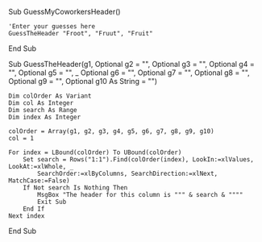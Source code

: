 Sub GuessMyCoworkersHeader()

    'Enter your guesses here
    GuessTheHeader "Froot", "Fruut", "Fruit"

End Sub

Sub GuessTheHeader(g1, Optional g2 = "", Optional g3 = "", Optional g4 = "", Optional g5 = "", _
Optional g6 = "", Optional g7 = "", Optional g8 = "", Optional g9 = "", Optional g10 As String = "")

    Dim colOrder As Variant
    Dim col As Integer
    Dim search As Range
    Dim index As Integer
        
    colOrder = Array(g1, g2, g3, g4, g5, g6, g7, g8, g9, g10)
    col = 1
    
    For index = LBound(colOrder) To UBound(colOrder)
        Set search = Rows("1:1").Find(colOrder(index), LookIn:=xlValues, LookAt:=xlWhole, _
            SearchOrder:=xlByColumns, SearchDirection:=xlNext, MatchCase:=False)
        If Not search Is Nothing Then
            MsgBox "The header for this column is """ & search & """"
            Exit Sub
        End If
    Next index

End Sub
